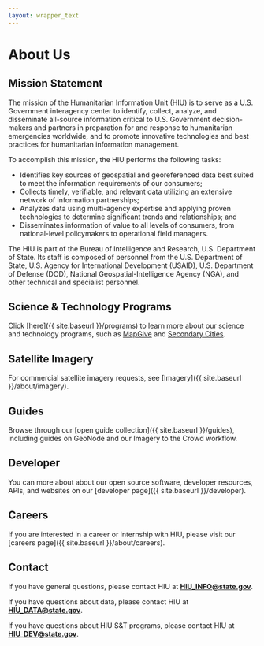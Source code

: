 ```yaml
---
layout: wrapper_text
---
```

# About Us

## Mission Statement

The mission of the Humanitarian Information Unit (HIU) is to serve as a U.S. Government interagency center to identify, collect, analyze, and disseminate all-source information critical to U.S. Government decision-makers and partners in preparation for and response to humanitarian emergencies worldwide, and to promote innovative technologies and best practices for humanitarian information management.

To accomplish this mission, the HIU performs the following tasks:

* Identifies key sources of geospatial and georeferenced data best suited to meet the information requirements of our consumers;
* Collects timely, verifiable, and relevant data utilizing an extensive network of information partnerships;
* Analyzes data using multi-agency expertise and applying proven technologies to determine significant trends and relationships; and
* Disseminates information of value to all levels of consumers, from national-level policymakers to operational field managers.

The HIU is part of the Bureau of Intelligence and Research, U.S. Department of State. Its staff  is composed of personnel from the U.S. Department of State, U.S. Agency for International Development (USAID), U.S. Department of Defense (DOD), National Geospatial-Intelligence Agency (NGA), and other technical and specialist personnel.

## Science & Technology Programs

Click [here]({{ site.baseurl }}/programs) to learn more about our science and technology programs, such as [MapGive](http://mapgive.state.gov) and [Secondary Cities](http://secondarycities.state.gov).

## Satellite Imagery

For commercial satellite imagery requests, see [Imagery]({{ site.baseurl }}/about/imagery).

## Guides

Browse through our [open guide collection]({{ site.baseurl }}/guides), including guides on GeoNode and our Imagery to the Crowd workflow.

## Developer

You can more about about our open source software, developer resources, APIs, and websites on our [developer page]({{ site.baseurl }}/developer).

## Careers

If you are interested in a career or internship with HIU, please visit our [careers page]({{ site.baseurl }}/about/careers).

## Contact

If you have general questions, please contact HIU at **[HIU_INFO@state.gov](mailto:HIU_INFO@state.gov)**.

If you have questions about data, please contact HIU at **[HIU_DATA@state.gov](mailto:HIU_DATA@state.gov)**.

If you have questions about HIU S&T programs, please contact HIU at **[HIU_DEV@state.gov](mailto:HIU_DEV@state.gov)**.
